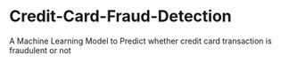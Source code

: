 # Credit-Card-Fraud-Detection
A Machine Learning Model to Predict whether credit card transaction is fraudulent or not 
